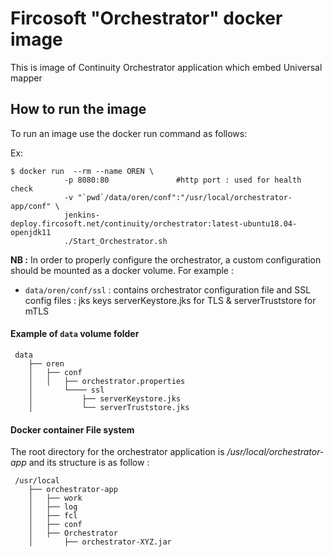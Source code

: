 # Fircosoft "Orchestrator"  docker image

This is image of Continuity Orchestrator application which embed Universal mapper 

## How to run the image
To run an image use the docker run command as follows:

Ex:

    $ docker run  --rm --name OREN \
                -p 8080:80               #http port : used for health check
                -v "`pwd`/data/oren/conf":"/usr/local/orchestrator-app/conf" \
                jenkins-deploy.fircosoft.net/continuity/orchestrator:latest-ubuntu18.04-openjdk11
                ./Start_Orchestrator.sh

**NB :** In order to properly configure the orchestrator, a custom configuration should be mounted as a docker volume. For example :

- `data/oren/conf/ssl` : contains orchestrator configuration file and SSL config files : jks keys serverKeystore.jks for TLS  & serverTruststore for mTLS 

#### Example of `data` volume folder

     data    
        ├── oren
        │   ├── conf
        │   │   ├── orchestrator.properties
        │       └──── ssl
        │           ├── serverKeystore.jks
        │           └── serverTruststore.jks


#### Docker container File system

The root directory for the orchestrator application is */usr/local/orchestrator-app* and its structure is as follow :

     /usr/local    
        ├── orchestrator-app
        │   ├── work
        │   ├── log
        │   ├── fcl
        │   ├── conf
        │   ├── Orchestrator
        │       ├── orchestrator-XYZ.jar




